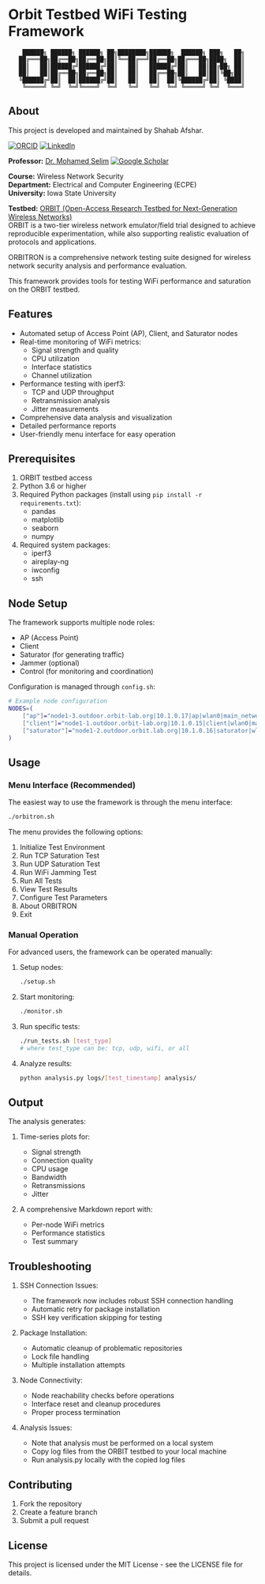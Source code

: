 # Orbit Testbed WiFi Testing Framework

```
    ██████╗ ██████╗ ██████╗ ██╗████████╗██████╗  ██████╗ ███╗   ██╗
   ██╔═══██╗██╔══██╗██╔══██╗██║╚══██╔══╝██╔══██╗██╔═══██╗████╗  ██║
   ██║   ██║██████╔╝██████╔╝██║   ██║   ██████╔╝██║   ██║██╔██╗ ██║
   ██║   ██║██╔══██╗██╔══██╗██║   ██║   ██╔══██╗██║   ██║██║╚██╗██║
   ╚██████╔╝██║  ██║██████╔╝██║   ██║   ██║  ██║╚██████╔╝██║ ╚████║
    ╚═════╝ ╚═╝  ╚═╝╚════╝  ╚═╝   ╚═╝   ╚═╝  ╚═╝ ╚═════╝ ╚═╝  ╚═══╝
```

## About

This project is developed and maintained by Shahab Afshar.

[![ORCID](https://img.shields.io/badge/ORCID-0009--0000--3682--0471-A6CE39?style=flat-square&logo=ORCID&logoColor=white)](https://orcid.org/0009-0000-3682-0471)
[![LinkedIn](https://img.shields.io/badge/LinkedIn-Shahab_Afshar-0077B5?style=flat-square&logo=linkedin&logoColor=white)](https://www.linkedin.com/in/shahabafshar)

**Professor:** [Dr. Mohamed Selim](https://scholar.google.com/citations?user=jL7iUGMAAAAJ&hl=en) [![Google Scholar](https://img.shields.io/badge/Google_Scholar-4285F4?style=flat-square&logo=google-scholar&logoColor=white)](https://scholar.google.com/citations?user=jL7iUGMAAAAJ&hl=en) 

**Course:** Wireless Network Security  
**Department:** Electrical and Computer Engineering (ECPE)  
**University:** Iowa State University  

**Testbed:** [ORBIT (Open-Access Research Testbed for Next-Generation Wireless Networks)](https://www.orbit-lab.org/)  
ORBIT is a two-tier wireless network emulator/field trial designed to achieve reproducible experimentation, while also supporting realistic evaluation of protocols and applications.

ORBITRON is a comprehensive network testing suite designed for wireless network security analysis and performance evaluation.

This framework provides tools for testing WiFi performance and saturation on the ORBIT testbed.

## Features

- Automated setup of Access Point (AP), Client, and Saturator nodes
- Real-time monitoring of WiFi metrics:
  - Signal strength and quality
  - CPU utilization
  - Interface statistics
  - Channel utilization
- Performance testing with iperf3:
  - TCP and UDP throughput
  - Retransmission analysis
  - Jitter measurements
- Comprehensive data analysis and visualization
- Detailed performance reports
- User-friendly menu interface for easy operation

## Prerequisites

1. ORBIT testbed access
2. Python 3.6 or higher
3. Required Python packages (install using `pip install -r requirements.txt`):
   - pandas
   - matplotlib
   - seaborn
   - numpy
4. Required system packages:
   - iperf3
   - aireplay-ng
   - iwconfig
   - ssh

## Node Setup

The framework supports multiple node roles:
- AP (Access Point)
- Client
- Saturator (for generating traffic)
- Jammer (optional)
- Control (for monitoring and coordination)

Configuration is managed through `config.sh`:
```bash
# Example node configuration
NODES=(
    ["ap"]="node1-3.outdoor.orbit-lab.org|10.1.0.17|ap|wlan0|main_network"
    ["client"]="node1-1.outdoor.orbit-lab.org|10.1.0.15|client|wlan0|main_network"
    ["saturator"]="node1-2.outdoor.orbit.lab.org|10.1.0.16|saturator|wlan0|saturation_network"
)
```

## Usage

### Menu Interface (Recommended)

The easiest way to use the framework is through the menu interface:

```bash
./orbitron.sh
```

The menu provides the following options:
1. Initialize Test Environment
2. Run TCP Saturation Test
3. Run UDP Saturation Test
4. Run WiFi Jamming Test
5. Run All Tests
6. View Test Results
7. Configure Test Parameters
8. About ORBITRON
9. Exit

### Manual Operation

For advanced users, the framework can be operated manually:

1. Setup nodes:
   ```bash
   ./setup.sh
   ```

2. Start monitoring:
   ```bash
   ./monitor.sh
   ```

3. Run specific tests:
   ```bash
   ./run_tests.sh [test_type]
   # where test_type can be: tcp, udp, wifi, or all
   ```

4. Analyze results:
   ```bash
   python analysis.py logs/[test_timestamp] analysis/
   ```

## Output

The analysis generates:
1. Time-series plots for:
   - Signal strength
   - Connection quality
   - CPU usage
   - Bandwidth
   - Retransmissions
   - Jitter

2. A comprehensive Markdown report with:
   - Per-node WiFi metrics
   - Performance statistics
   - Test summary

## Troubleshooting

1. SSH Connection Issues:
   - The framework now includes robust SSH connection handling
   - Automatic retry for package installation
   - SSH key verification skipping for testing

2. Package Installation:
   - Automatic cleanup of problematic repositories
   - Lock file handling
   - Multiple installation attempts

3. Node Connectivity:
   - Node reachability checks before operations
   - Interface reset and cleanup procedures
   - Proper process termination

4. Analysis Issues:
   - Note that analysis must be performed on a local system
   - Copy log files from the ORBIT testbed to your local machine
   - Run analysis.py locally with the copied log files

## Contributing

1. Fork the repository
2. Create a feature branch
3. Submit a pull request

## License

This project is licensed under the MIT License - see the LICENSE file for details. 
